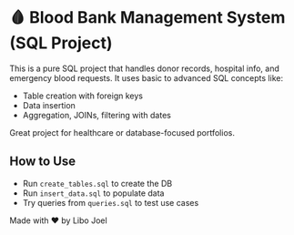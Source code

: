 # 🩸 Blood Bank Management System (SQL Project)

This is a pure SQL project that handles donor records, hospital info, and emergency blood requests. It uses basic to advanced SQL concepts like:
- Table creation with foreign keys
- Data insertion
- Aggregation, JOINs, filtering with dates

Great project for healthcare or database-focused portfolios.

## How to Use
- Run `create_tables.sql` to create the DB
- Run `insert_data.sql` to populate data
- Try queries from `queries.sql` to test use cases

Made with ❤️ by Libo Joel
